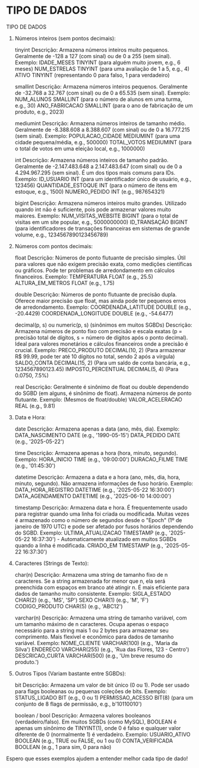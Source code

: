 # TIPO DE DADOS
TIPO DE DADOS

1. Números inteiros (sem pontos decimais):

    tinyint
        Descrição: Armazena números inteiros muito pequenos. Geralmente de -128 a 127 (com sinal) ou de 0 a 255 (sem sinal).
        Exemplo:
            IDADE_MESES TINYINT (para alguém muito jovem, e.g., 6 meses)
            NUM_ESTRELAS TINYINT (para uma avaliação de 1 a 5, e.g., 4)
            ATIVO TINYINT (representando 0 para falso, 1 para verdadeiro)

    smallint
        Descrição: Armazena números inteiros pequenos. Geralmente de -32.768 a 32.767 (com sinal) ou de 0 a 65.535 (sem sinal).
        Exemplo:
            NUM_ALUNOS SMALLINT (para o número de alunos em uma turma, e.g., 30)
            ANO_FABRICACAO SMALLINT (para o ano de fabricação de um produto, e.g., 2023)

    mediumint
        Descrição: Armazena números inteiros de tamanho médio. Geralmente de -8.388.608 a 8.388.607 (com sinal) ou de 0 a 16.777.215 (sem sinal).
        Exemplo:
            POPULACAO_CIDADE MEDIUMINT (para uma cidade pequena/média, e.g., 500000)
            TOTAL_VOTOS MEDIUMINT (para o total de votos em uma eleição local, e.g., 1000000)

    int
        Descrição: Armazena números inteiros de tamanho padrão. Geralmente de -2.147.483.648 a 2.147.483.647 (com sinal) ou de 0 a 4.294.967.295 (sem sinal). É um dos tipos mais comuns para IDs.
        Exemplo:
            ID_USUARIO INT (para um identificador único de usuário, e.g., 123456)
            QUANTIDADE_ESTOQUE INT (para o número de itens em estoque, e.g., 1500)
            NUMERO_PEDIDO INT (e.g., 987654321)

    bigint
        Descrição: Armazena números inteiros muito grandes. Utilizado quando int não é suficiente, pois pode armazenar valores muito maiores.
        Exemplo:
            NUM_VISITAS_WEBSITE BIGINT (para o total de visitas em um site popular, e.g., 5000000000)
            ID_TRANSAÇÃO BIGINT (para identificadores de transações financeiras em sistemas de grande volume, e.g., 1234567890123456789)

2. Números com pontos decimais:

    float
        Descrição: Números de ponto flutuante de precisão simples. Útil para valores que não exigem precisão exata, como medições científicas ou gráficos. Pode ter problemas de arredondamento em cálculos financeiros.
        Exemplo:
            TEMPERATURA FLOAT (e.g., 25.5)
            ALTURA_EM_METROS FLOAT (e.g., 1.75)

    double
        Descrição: Números de ponto flutuante de precisão dupla. Oferece maior precisão que float, mas ainda pode ter pequenos erros de arredondamento.
        Exemplo:
            COORDENADA_LATITUDE DOUBLE (e.g., -20.4429)
            COORDENADA_LONGITUDE DOUBLE (e.g., -54.6477)

    decimal(p, s) ou numeric(p, s) (sinônimos em muitos SGBDs)
        Descrição: Armazena números de ponto fixo com precisão e escala exatas (p = precisão total de dígitos, s = número de dígitos após o ponto decimal). Ideal para valores monetários e cálculos financeiros onde a precisão é crucial.
        Exemplo:
            PRECO_PRODUTO DECIMAL(10, 2) (Para armazenar R$ 99.99, pode ter até 10 dígitos no total, sendo 2 após a vírgula)
            SALDO_CONTA DECIMAL(15, 2) (Para um saldo de conta bancária, e.g., 1234567890123.45)
            IMPOSTO_PERCENTUAL DECIMAL(5, 4) (Para 0.0750, 7.5%)

    real
        Descrição: Geralmente é sinônimo de float ou double dependendo do SGBD (em alguns, é sinônimo de float). Armazena números de ponto flutuante.
        Exemplo: (Mesmos de float/double)
            VALOR_ACELERACAO REAL (e.g., 9.81)

3. Data e Hora:

    date
        Descrição: Armazena apenas a data (ano, mês, dia).
        Exemplo:
            DATA_NASCIMENTO DATE (e.g., '1990-05-15')
            DATA_PEDIDO DATE (e.g., '2025-05-22')

    time
        Descrição: Armazena apenas a hora (hora, minuto, segundo).
        Exemplo:
            HORA_INICIO TIME (e.g., '09:00:00')
            DURACAO_FILME TIME (e.g., '01:45:30')

    datetime
        Descrição: Armazena a data e a hora (ano, mês, dia, hora, minuto, segundo). Não armazena informações de fuso horário.
        Exemplo:
            DATA_HORA_REGISTRO DATETIME (e.g., '2025-05-22 16:30:00')
            DATA_AGENDAMENTO DATETIME (e.g., '2025-06-10 14:00:00')

    timestamp
        Descrição: Armazena data e hora. É frequentemente usado para registrar quando uma linha foi criada ou modificada. Muitas vezes é armazenado como o número de segundos desde o "Epoch" (1º de janeiro de 1970 UTC) e pode ser afetado por fusos horários dependendo do SGBD.
        Exemplo:
            ULTIMA_ATUALIZACAO TIMESTAMP (e.g., '2025-05-22 16:37:30') - Automaticamente atualizado em muitos SGBDs quando a linha é modificada.
            CRIADO_EM TIMESTAMP (e.g., '2025-05-22 16:37:30')

4. Caracteres (Strings de Texto):

    char(n)
        Descrição: Armazena uma string de tamanho fixo de n caracteres. Se a string armazenada for menor que n, ela será preenchida com espaços em branco até atingir n. É mais eficiente para dados de tamanho muito consistente.
        Exemplo:
            SIGLA_ESTADO CHAR(2) (e.g., 'MS', 'SP')
            SEXO CHAR(1) (e.g., 'M', 'F')
            CODIGO_PRODUTO CHAR(5) (e.g., 'ABC12')

    varchar(n)
        Descrição: Armazena uma string de tamanho variável, com um tamanho máximo de n caracteres. Ocupa apenas o espaço necessário para a string mais 1 ou 2 bytes para armazenar seu comprimento. Mais flexível e econômico para dados de tamanho variável.
        Exemplo:
            NOME_CLIENTE VARCHAR(100) (e.g., 'Maria da Silva')
            ENDERECO VARCHAR(255) (e.g., 'Rua das Flores, 123 - Centro')
            DESCRICAO_CURTA VARCHAR(500) (e.g., 'Um breve resumo do produto.')

5. Outros Tipos (Variam bastante entre SGBDs):

    bit
        Descrição: Armazena um valor de bit único (0 ou 1). Pode ser usado para flags booleanas ou pequenas coleções de bits.
        Exemplo:
            STATUS_LIGADO BIT (e.g., 0 ou 1)
            PERMISSAO_ACESSO BIT(8) (para um conjunto de 8 flags de permissão, e.g., b'10110010')

    boolean / bool
        Descrição: Armazena valores booleanos (verdadeiro/falso). Em muitos SGBDs (como MySQL), BOOLEAN é apenas um sinônimo de TINYINT(1), onde 0 é falso e qualquer valor diferente de 0 (normalmente 1) é verdadeiro.
        Exemplo:
            USUARIO_ATIVO BOOLEAN (e.g., TRUE ou FALSE, ou 1 ou 0)
            CONTA_VERIFICADA BOOLEAN (e.g., 1 para sim, 0 para não)

Espero que esses exemplos ajudem a entender melhor cada tipo de dado!